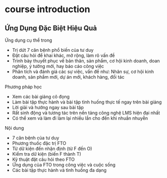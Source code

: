 # course introduction

## Ứng Dụng Đặc Biệt Hiệu Quả

Ứng dụng cụ thể trong

- Trị dứt 7 căn bệnh phổ biến của tư duy
- Đặt câu hỏi để khai khác, mở rộng, làm rõ vấn đề
- Trình bày thuyết phục về bản thân, sản phẩm, cơ hội kinh doanh, doan nghiệp, ý tưởng mới, hay báo cáo công việc
- Phân tích và đánh giá các sự việc, vấn đề như: Nhân sự, cơ hội kinh doanh, sản phẩm mới, dự án mới, khách hàng, đối tác

Phương pháp học

- Xem các bài giảng cô đọng
- Làm bài tập thực hành và bài tập tình huống thực tế ngay trên bài giảng
- Lời giải và hướng ngay sau bài tập
- Rất sinh động và tương tác trên nền tảng công nghệ LMS hiện đại nhất
- Có thể xem và làm đi làm lại nhiều lần cho đến khi nhuần nhuyễn

Nội dung

- 7 căn bệnh của tư duy
- Phương thuốc đặc trị FTO
- Từ dữ kiện đến nhận định (từ F đến O)
- Kiểm tra dữ kiện (biến F thành T)
- Kỹ thuật đặt câu hỏi theo FTO
- Ứng dụng của FTO trong công việc và cuộc sống
- Các bài tập thực hành và tình huống đa dạng
